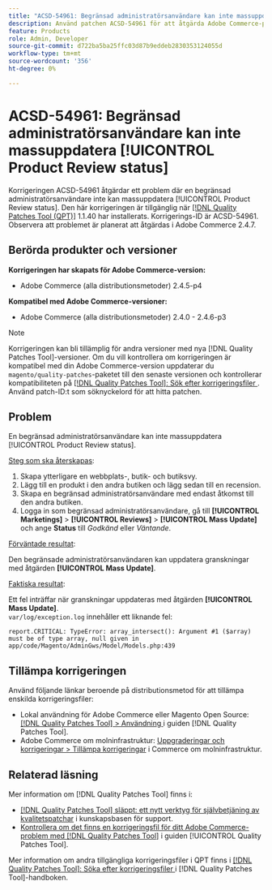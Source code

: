 ```yaml
---
title: "ACSD-54961: Begränsad administratörsanvändare kan inte massuppdatera [!UICONTROL Product Review status]"
description: Använd patchen ACSD-54961 för att åtgärda Adobe Commerce-problemet där en begränsad administratörsanvändare inte kan massera statusen för produktgranskning.
feature: Products
role: Admin, Developer
source-git-commit: d722ba5ba25ffc03d87b9eddeb2830353124055d
workflow-type: tm+mt
source-wordcount: '356'
ht-degree: 0%

---
```


# ACSD-54961: Begränsad administratörsanvändare kan inte massuppdatera [!UICONTROL Product Review status]

Korrigeringen ACSD-54961 åtgärdar ett problem där en begränsad administratörsanvändare inte kan massuppdatera [!UICONTROL Product Review status]. Den här korrigeringen är tillgänglig när [[!DNL Quality Patches Tool (QPT)]](https://experienceleague.adobe.com/en/docs/commerce-knowledge-base/kb/announcements/commerce-announcements/magento-quality-patches-released-new-tool-to-self-serve-quality-patches) 1.1.40 har installerats. Korrigerings-ID är ACSD-54961. Observera att problemet är planerat att åtgärdas i Adobe Commerce 2.4.7.

## Berörda produkter och versioner

**Korrigeringen har skapats för Adobe Commerce-version:**

* Adobe Commerce (alla distributionsmetoder) 2.4.5-p4

**Kompatibel med Adobe Commerce-versioner:**

* Adobe Commerce (alla distributionsmetoder) 2.4.0 - 2.4.6-p3

>[!NOTE]
>
>Korrigeringen kan bli tillämplig för andra versioner med nya [!DNL Quality Patches Tool]-versioner. Om du vill kontrollera om korrigeringen är kompatibel med din Adobe Commerce-version uppdaterar du `magento/quality-patches`-paketet till den senaste versionen och kontrollerar kompatibiliteten på [[!DNL Quality Patches Tool]: Sök efter korrigeringsfiler ](https://experienceleague.adobe.com/tools/commerce-quality-patches/index.html). Använd patch-ID:t som söknyckelord för att hitta patchen.

## Problem

En begränsad administratörsanvändare kan inte massuppdatera [!UICONTROL Product Review status].

<u>Steg som ska återskapas</u>:

1. Skapa ytterligare en webbplats-, butik- och butiksvy.
1. Lägg till en produkt i den andra butiken och lägg sedan till en recension.
1. Skapa en begränsad administratörsanvändare med endast åtkomst till den andra butiken.
1. Logga in som begränsad administratörsanvändare, gå till **[!UICONTROL  Marketings]** > **[!UICONTROL Reviews]** > **[!UICONTROL Mass Update]** och ange **Status** till *Godkänd* eller *Väntande*.

<u>Förväntade resultat</u>:

Den begränsade administratörsanvändaren kan uppdatera granskningar med åtgärden **[!UICONTROL Mass Update]**.

<u>Faktiska resultat</u>:

Ett fel inträffar när granskningar uppdateras med åtgärden **[!UICONTROL Mass Update]**.<br>
`var/log/exception.log` innehåller ett liknande fel:

```
report.CRITICAL: TypeError: array_intersect(): Argument #1 ($array) must be of type array, null given in app/code/Magento/AdminGws/Model/Models.php:439
```

## Tillämpa korrigeringen

Använd följande länkar beroende på distributionsmetod för att tillämpa enskilda korrigeringsfiler:

* Lokal användning för Adobe Commerce eller Magento Open Source: [[!DNL Quality Patches Tool] > Användning ](https://experienceleague.adobe.com/docs/commerce-operations/tools/quality-patches-tool/usage.html) i guiden [!DNL Quality Patches Tool].
* Adobe Commerce om molninfrastruktur: [Uppgraderingar och korrigeringar > Tillämpa korrigeringar](https://experienceleague.adobe.com/docs/commerce-cloud-service/user-guide/develop/upgrade/apply-patches.html) i Commerce om molninfrastruktur.

## Relaterad läsning

Mer information om [!DNL Quality Patches Tool] finns i:

* [[!DNL Quality Patches Tool] släppt: ett nytt verktyg för självbetjäning av kvalitetspatchar](https://experienceleague.adobe.com/en/docs/commerce-knowledge-base/kb/announcements/commerce-announcements/magento-quality-patches-released-new-tool-to-self-serve-quality-patches) i kunskapsbasen för support.
* [Kontrollera om det finns en korrigeringsfil för ditt Adobe Commerce-problem med  [!DNL Quality Patches Tool]](/help/tools/quality-patches-tool/patches-available-in-qpt/check-patch-for-magento-issue-with-magento-quality-patches.md) i guiden [!UICONTROL Quality Patches Tool].


Mer information om andra tillgängliga korrigeringsfiler i QPT finns i [[!DNL Quality Patches Tool]: Söka efter korrigeringsfiler ](https://experienceleague.adobe.com/tools/commerce-quality-patches/index.html) i [!DNL Quality Patches Tool]-handboken.
